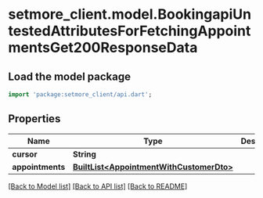 # setmore_client.model.BookingapiUntestedAttributesForFetchingAppointmentsGet200ResponseData

## Load the model package
```dart
import 'package:setmore_client/api.dart';
```

## Properties
Name | Type | Description | Notes
------------ | ------------- | ------------- | -------------
**cursor** | **String** |  | [optional] 
**appointments** | [**BuiltList&lt;AppointmentWithCustomerDto&gt;**](AppointmentWithCustomerDto.md) |  | [optional] 

[[Back to Model list]](../README.md#documentation-for-models) [[Back to API list]](../README.md#documentation-for-api-endpoints) [[Back to README]](../README.md)


